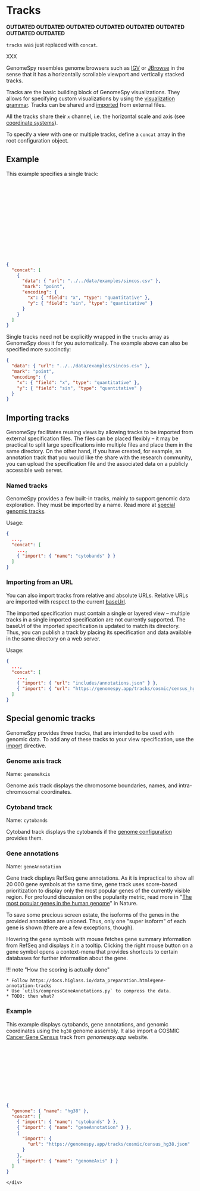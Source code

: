 # Tracks

**OUTDATED OUTDATED OUTDATED OUTDATED OUTDATED OUTDATED OUTDATED OUTDATED**

`tracks` was just replaced with `concat`.

XXX

GenomeSpy resembles genome browsers such as
[IGV](http://software.broadinstitute.org/software/igv/) or
[JBrowse](https://jbrowse.org) in the sense that it has a horizontally
scrollable viewport and vertically stacked tracks.

Tracks are the basic building block of GenomeSpy visualizations. They allows
for specifying custom visualizations by using the [visualization
grammar](../grammar/index.md). Tracks can be shared and
[imported](#importing-tracks) from external files.

All the tracks share their `x` channel, i.e. the horizontal scale and axis
(see [coordinate systems](./coordinate-system.md)).

To specify a view with one or multiple tracks, define a `concat` array
in the root configuration object.

## Example

This example specifies a single track:

<div class="embed-example">
<div class="embed-container" style="height: 200px"></div>
<div class="embed-spec">

```json
{
  "concat": [
    {
      "data": { "url": "../../data/examples/sincos.csv" },
      "mark": "point",
      "encoding": {
        "x": { "field": "x", "type": "quantitative" },
        "y": { "field": "sin", "type": "quantitative" }
      }
    }
  ]
}
```

</div>
</div>

Single tracks need not be explicitly wrapped in the `tracks` array as
GenomeSpy does it for you automatically. The example above can also be
specified more succinctly:

```json
{
  "data": { "url": "../../data/examples/sincos.csv" },
  "mark": "point",
  "encoding": {
    "x": { "field": "x", "type": "quantitative" },
    "y": { "field": "sin", "type": "quantitative" }
  }
}
```

## Importing tracks

GenomeSpy facilitates reusing views by allowing tracks to be imported from
external specification files. The files can be placed flexibly – it may be
practical to split large specifications into multiple files and place them in
the same directory. On the other hand, if you have created, for example, an
annotation track that you would like the share with the research community,
you can upload the specification file and the associated data on a publicly
accessible web server.

### Named tracks

GenomeSpy provides a few built-in tracks, mainly to support genomic data
exploration. They must be imported by a name. Read more at [special genomic
tracks](#special-genomic-tracks).

Usage:

```json
{
  ...,
  "concat": [
    ...,
    { "import": { "name": "cytobands" } }
  ]
}
```

### Importing from an URL

You can also import tracks from relative and absolute URLs. Relative URLs
are imported with respect to the current [baseUrl](TODO!).

The imported specification must contain a single or layered view – multiple
tracks in a single imported specification are not currently supported. The
baseUrl of the imported specification is updated to match its directory.
Thus, you can publish a track by placing its specification and data available
in the same directory on a web server.

Usage:

```json
{
  ...,
  "concat": [
    ...,
    { "import": { "url": "includes/annotations.json" } },
    { "import": { "url": "https://genomespy.app/tracks/cosmic/census_hg38.json" } }
  ]
}
```

## Special genomic tracks

GenomeSpy provides three tracks, that are intended to be used with genomic
data. To add any of these tracks to your view specification, use the
[import](#importing-tracks) directive.

### Genome axis track

Name: `genomeAxis`

Genome axis track displays the chromosome boundaries, names, and
intra-chromosomal coordinates.

### Cytoband track

Name: `cytobands`

Cytoband track displays the cytobands if the [genome
configuration](coordinate-system.md#genomic-coordinates) provides them.

### Gene annotations

Name: `geneAnnotation`

Gene track displays RefSeq gene annotations. As it is impractical to show all
20 000 gene symbols at the same time, gene track uses score-based
prioritization to display only the most popular genes of the currently
visible region. For profound discussion on the popularity metric, read more
in "[The most popular genes in the human
genome](https://www.nature.com/articles/d41586-017-07291-9)" in Nature.

To save some precious screen estate, the isoforms of the genes in the
provided annotation are unioned. Thus, only one "super isoform" of each gene
is shown (there are a few exceptions, though).

Hovering the gene symbols with mouse fetches gene summary information from RefSeq
and displays it in a tooltip. Clicking the right mouse button on a gene symbol
opens a context-menu that provides shortcuts to certain databases for further
information about the gene.

!!! note "How the scoring is actually done"

    * Follow https://docs.higlass.io/data_preparation.html#gene-annotation-tracks
    * Use `utils/compressGeneAnnotations.py` to compress the data.
    * TODO: then what?

### Example

This example displays cytobands, gene annotations, and genomic coordinates
using the `hg38` genome assembly. It also import a COSMIC [Cancer Gene
Census](https://cancer.sanger.ac.uk/census) track from _genomespy.app_
website.

<div class="embed-example">
    <div class="embed-container" style="height: 140px"></div>
    <div class="embed-spec">

```json
{
  "genome": { "name": "hg38" },
  "concat": [
    { "import": { "name": "cytobands" } },
    { "import": { "name": "geneAnnotation" } },
    {
      "import": {
        "url": "https://genomespy.app/tracks/cosmic/census_hg38.json"
      }
    },
    { "import": { "name": "genomeAxis" } }
  ]
}
```

    </div>

</div>
